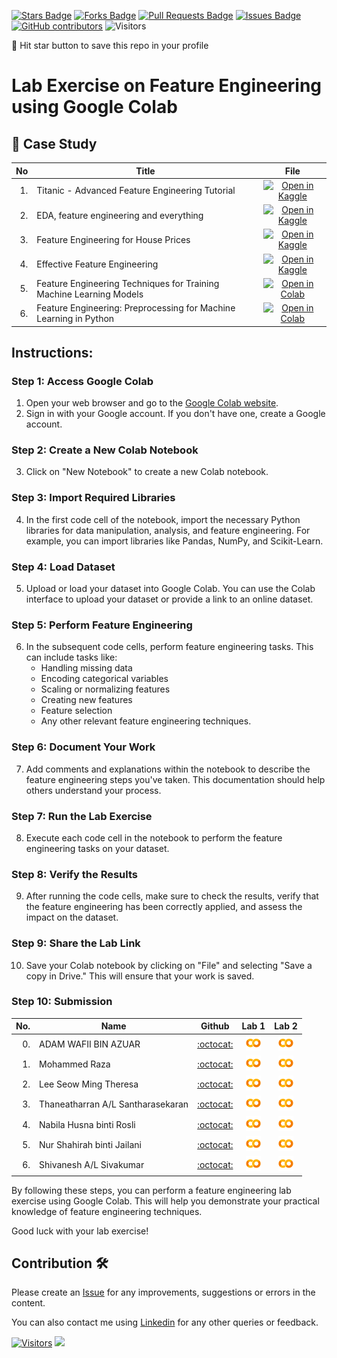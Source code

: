 
<a href="https://github.com/drshahizan/Python_EDA/stargazers"><img src="https://img.shields.io/github/stars/drshahizan/Python_EDA" alt="Stars Badge"/></a>
<a href="https://github.com/drshahizan/Python_EDA/network/members"><img src="https://img.shields.io/github/forks/drshahizan/Python_EDA" alt="Forks Badge"/></a>
<a href="https://github.com/drshahizan/Python_EDA/pulls"><img src="https://img.shields.io/github/issues-pr/drshahizan/Python_EDA" alt="Pull Requests Badge"/></a>
<a href="https://github.com/drshahizan/Python_EDA/issues"><img src="https://img.shields.io/github/issues/drshahizan/Python_EDA" alt="Issues Badge"/></a>
<a href="https://github.com/drshahizan/Python_EDA/graphs/contributors"><img alt="GitHub contributors" src="https://img.shields.io/github/contributors/drshahizan/Python_EDA?color=2b9348"></a>
![Visitors](https://api.visitorbadge.io/api/visitors?path=https%3A%2F%2Fgithub.com%2Fdrshahizan%2FPython_EDA&labelColor=%23d9e3f0&countColor=%23697689&style=flat)

🌟 Hit star button to save this repo in your profile

# Lab Exercise on Feature Engineering using Google Colab

## 📖 Case Study
| No | Title   |  File |
| -----: | -----  | :------: | 
| 1. | Titanic - Advanced Feature Engineering Tutorial |  [![Open in Kaggle](https://img.shields.io/static/v1?label=&message=Kaggle&labelColor=grey&color=blue&logo=kaggle)](https://www.kaggle.com/code/gunesevitan/titanic-advanced-feature-engineering-tutorial) |
| 2. | EDA, feature engineering and everything |  [![Open in Kaggle](https://img.shields.io/static/v1?label=&message=Kaggle&labelColor=grey&color=blue&logo=kaggle)](https://www.kaggle.com/code/artgor/eda-feature-engineering-and-everything) |
| 3. | Feature Engineering for House Prices |  [![Open in Kaggle](https://img.shields.io/static/v1?label=&message=Kaggle&labelColor=grey&color=blue&logo=kaggle)](https://www.kaggle.com/code/ryanholbrook/feature-engineering-for-house-prices) |
| 4. | Effective Feature Engineering |  [![Open in Kaggle](https://img.shields.io/static/v1?label=&message=Kaggle&labelColor=grey&color=blue&logo=kaggle)](https://www.kaggle.com/code/rejasupotaro/effective-feature-engineering) |
| 5. | Feature Engineering Techniques for Training Machine Learning Models | [![Open in Colab](https://img.shields.io/static/v1?label=&message=Colab&labelColor=grey&color=blue&logo=google-colab)](https://colab.research.google.com/drive/1-H8ZfuemZAW_imWCVJPj_syfrZOnPAyT?usp=sharing) |
| 6. | Feature Engineering: Preprocessing for Machine Learning in Python | [![Open in Colab](https://img.shields.io/static/v1?label=&message=Colab&labelColor=grey&color=blue&logo=google-colab)](https://colab.research.google.com/github/goodboychan/chans_jupyter/blob/main/_notebooks/2020-07-09-04-Feature-Engineering.ipynb) |

## Instructions:

### Step 1: Access Google Colab

1. Open your web browser and go to the [Google Colab website](https://colab.research.google.com/).
2. Sign in with your Google account. If you don't have one, create a Google account.

### Step 2: Create a New Colab Notebook

3. Click on "New Notebook" to create a new Colab notebook.

### Step 3: Import Required Libraries

4. In the first code cell of the notebook, import the necessary Python libraries for data manipulation, analysis, and feature engineering. For example, you can import libraries like Pandas, NumPy, and Scikit-Learn.

### Step 4: Load Dataset

5. Upload or load your dataset into Google Colab. You can use the Colab interface to upload your dataset or provide a link to an online dataset.

### Step 5: Perform Feature Engineering

6. In the subsequent code cells, perform feature engineering tasks. This can include tasks like:
   - Handling missing data
   - Encoding categorical variables
   - Scaling or normalizing features
   - Creating new features
   - Feature selection
   - Any other relevant feature engineering techniques.

### Step 6: Document Your Work

7. Add comments and explanations within the notebook to describe the feature engineering steps you've taken. This documentation should help others understand your process.

### Step 7: Run the Lab Exercise

8. Execute each code cell in the notebook to perform the feature engineering tasks on your dataset.

### Step 8: Verify the Results

9. After running the code cells, make sure to check the results, verify that the feature engineering has been correctly applied, and assess the impact on the dataset.

### Step 9: Share the Lab Link

10. Save your Colab notebook by clicking on "File" and selecting "Save a copy in Drive." This will ensure that your work is saved.

### Step 10: Submission

| No.  | Name | Github |Lab 1 | Lab 2 |
| ---: | ----------------------------------------- | :----------------------: | :----------------------: | :----------------------: | 
| 0.   | ADAM WAFII BIN AZUAR                      |  [:octocat:](https://github.com/Jokeryde) |<a href=""><img src="../../../images/colab.png" width="24px" height="24px"></a> | <a href=""><img src="../../../images/colab.png" width="24px" height="24px"></a> | 
| 1.   | Mohammed Raza                      |  [:octocat:](https://github.com/DSRaza403) |<a href="https://github.com/DSRaza403/LAB-Tasks/tree/main/Lab%203"><img src="../../../images/colab.png" width="24px" height="24px"></a> | <a href="https://github.com/DSRaza403/LAB-Tasks/tree/main/Lab%203"><img src="../../../images/colab.png" width="24px" height="24px"></a> | 
| 2.   | Lee Seow Ming Theresa                      |  [:octocat:](https://github.com/Theresa20191/Theresa) |<a href="https://github.com/Theresa20191/Theresa/blob/7ba45fdfb7ccd7ff3995641cef5e7fcd444ee4f4/UTM/Lab%20Exercise/Lab_3A_Feature_Engineering.ipynb"><img src="../../../images/colab.png" width="24px" height="24px"></a> | <a href="https://github.com/Theresa20191/Theresa/blob/875c514d98a307b98e69096c2773c34a192c85e1/UTM/Lab%20Exercise/Lab_3B_Feature_Engineering.ipynb"><img src="../../../images/colab.png" width="24px" height="24px"></a> | 
| 3.   | Thaneatharran A/L Santharasekaran           |  [:octocat:](https://github.com/Thaneatharran) |<a href="https://github.com/Thaneatharran/Thaneatharran/blob/main/Task/Lab%20Work/Lab_3A_Feature_Engineering_Techniques.ipynb"><img src="../../../images/colab.png" width="24px" height="24px"></a> | <a href="https://github.com/Thaneatharran/Thaneatharran/blob/main/Task/Lab%20Work/Lab_3B_Feature_Engineering_Techniques.ipynb"><img src="../../../images/colab.png" width="24px" height="24px"></a> | 
| 4.   | Nabila Husna binti Rosli           |  [:octocat:](https://github.com/rnabilahusna) |<a href="https://github.com/rnabilahusna/rnabilahusna/blob/main/BDM_assessment/EDA_Big_Data_Lab/Feature_Engineering_Lab3(a)_NabilaHusna.ipynb"><img src="../../../images/colab.png" width="24px" height="24px"></a> | <a href="https://github.com/rnabilahusna/rnabilahusna/blob/main/BDM_assessment/EDA_Big_Data_Lab/Feature_Engineering_Lab3(b)_NabilaHusna.ipynb"><img src="../../../images/colab.png" width="24px" height="24px"></a> | 
| 5.   | Nur Shahirah binti Jailani           |  [:octocat:](https://github.com/Shahirah00) |<a href="https://github.com/Shahirah00/Shahirah00/blob/main/Lab/Lab3A_FeatureEngineeringPreprocessing.ipynb"><img src="../../../images/colab.png" width="24px" height="24px"></a> | <a href="https://github.com/Shahirah00/Shahirah00/blob/main/Lab/Lab3B_FeatureEngineeringTechniques.ipynb"><img src="../../../images/colab.png" width="24px" height="24px"></a> |
| 6.   | Shivanesh A/L Sivakumar          |  [:octocat:](https://github.com/shivanesh31) |<a href="https://github.com/shivanesh31/Shivanesh/blob/240ef233967108408d5e0d1b20fa5d8f81810765/my_labs/titanic_advanced_feature_engineering_tutorial.ipynb"><img src="../../../images/colab.png" width="24px" height="24px"></a> | <a href="https://github.com/shivanesh31/Shivanesh/blob/240ef233967108408d5e0d1b20fa5d8f81810765/my_labs/Feature_Engineering_Techniques_for_ML.ipynb"><img src="../../../images/colab.png" width="24px" height="24px"></a> | 

By following these steps, you can perform a feature engineering lab exercise using Google Colab. This will help you demonstrate your practical knowledge of feature engineering techniques.

Good luck with your lab exercise!



## Contribution 🛠️
Please create an [Issue](https://github.com/drshahizan/Python_EDA/issues) for any improvements, suggestions or errors in the content.

You can also contact me using [Linkedin](https://www.linkedin.com/in/drshahizan/) for any other queries or feedback.

[![Visitors](https://api.visitorbadge.io/api/visitors?path=https%3A%2F%2Fgithub.com%2Fdrshahizan&labelColor=%23697689&countColor=%23555555&style=plastic)](https://visitorbadge.io/status?path=https%3A%2F%2Fgithub.com%2Fdrshahizan)
![](https://hit.yhype.me/github/profile?user_id=81284918)


